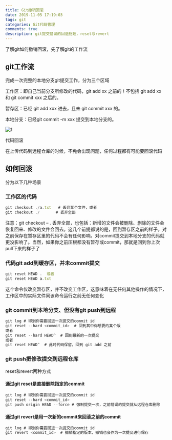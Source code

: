 ```yaml
---
title: Git撤销回滚
date: 2019-11-05 17:19:03
tags: git
categories: Git代码管理
comments: true
description: git提交错误的回退处理，reset与revert
---
```


了解git如何撤销回滚，先了解git的工作流

## git工作流
完成一次完整的本地分支git提交工作，分为三个区域

工作区：即自己当前分支所修改的代码，git add xx 之前的！不包括 git add xx 和 git commit xxx 之后的。

暂存区：已经 git add xxx 进去，且未 git commit xxx 的。

本地分支：已经git commit -m xxx 提交到本地分支的。

 ![1](1.png)

代码回滚

在上传代码到远程仓库的时候，不免会出现问题，任何过程都有可能要回滚代码

## 如何回滚

分为以下几种场景

### 工作区的代码

``` javascript
git checkout ./a.txt   # 丢弃某个文件，或者
git checkout ./       # 丢弃全部
```
注意：git checkout – . 丢弃全部，也包括：新增的文件会被删除、删除的文件会恢复回来、修改的文件会回去。这几个前提都说的是，回到暂存区之前的样子。对之前保存在暂存区里的代码不会有任何影响。对commit提交到本地分支的代码就更没影响了。当然，如果你之前压根都没有暂存或commit，那就是回到你上次pull下来的样子了

### 代码git add到缓存区，并未commit提交

``` javascript
git reset HEAD .  或者
git reset HEAD a.txt
```

这个命令仅改变暂存区，并不改变工作区，这意味着在无任何其他操作的情况下，工作区中的实际文件同该命令运行之前无任何变化

### git commit到本地分支、但没有git push到远程

``` javascript
git log # 得到你需要回退一次提交的commit id
git reset --hard <commit_id>  # 回到其中你想要的某个版
或者
git reset --hard HEAD^  # 回到最新的一次提交
或者
git reset HEAD^  # 此时代码保留，回到 git add 之前
```

### git push把修改提交到远程仓库

reset和revert两种方式

#### 通过git reset是直接删除指定的commit

``` javascript
git log # 得到你需要回退一次提交的commit id
git reset --hard <commit_id>
git push origin HEAD --force # 强制提交一次，之前错误的提交就从远程仓库删除
```
#### 通过git revert是用一次新的commit来回滚之前的commit

``` javascript
git log # 得到你需要回退一次提交的commit id
git revert <commit_id>  # 撤销指定的版本，撤销也会作为一次提交进行保存
```




